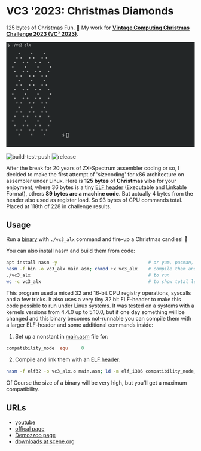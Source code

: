 # VC3 '2023: Christmas Diamonds

125 bytes of Christmas Fun. :christmas_tree: My work for 
__[Vintage Computing Christmas Challenge 2023 (VC³ 2023)](https://logiker.com/Vintage-Computing-Christmas-Challenge-2023)__.

[![screenshot](screenshot.png)](https://youtu.be/RGv2u6epVTY?si=gfbsXkw4JITLBSnn&t=1035)

![build-test-push](https://github.com/alexanderbazhenoff/vc3-2023-christmas-diamonds/actions/workflows/build-test-push.yml/badge.svg?branch=main)
![release](https://github.com/alexanderbazhenoff/vc3-2023-christmas-diamonds/actions/workflows/release.yml/badge.svg?branch=main)


After the break for 20 years of ZX-Spectrum assembler coding or so, I decided to make the first attempt of 'sizecoding'
for x86 architecture on assembler under Linux. Here is __125 bytes__ of __Christmas vibe__ for your enjoyment, where 36
bytes is a tiny [ELF header](https://en.wikipedia.org/wiki/Executable_and_Linkable_Format) (Executable and Linkable
Format), others __89 bytes are a machine code__. But actually 4 bytes from the header also used as register load. So 93 
bytes of CPU commands total. Placed at 118th of 228 in challenge results.

## Usage

Run a [binary](vc3_alx) with `./vc3_alx` command and fire-up a Christmas candles! :dizzy:

You can also install nasm and build them from code:

```bash
apt install nasm -y                                  # or yum, pacman, etc...
nasm -f bin -o vc3_alx main.asm; chmod +x vc3_alx    # compile them and set executable flag
./vc3_alx                                            # to run
wc -c vc3_alx                                        # to show total length of binary
```

This program used a mixed 32 and 16-bit CPU registry operations, syscalls and a few tricks. It also uses a very tiny 32
bit ELF-header to make this code possible to run under Linux systems. It was tested on a systems with a kernels versions
from 4.4.0 up to 5.10.0, but if one day something will be changed and this binary becomes not-runnable you can compile 
them with a larger ELF-header and some additional commands inside:

1. Set up a nonstant in [main.asm](main.asm) file for:
```nasm
compatibility_mode  equ     0
```
2. Compile and link them with an [ELF header](https://en.wikipedia.org/wiki/Executable_and_Linkable_Format):
```bash
nasm -f elf32 -o vc3_alx.o main.asm; ld -m elf_i386 compatibility_mode_binary vc3_alx.o
```

Of Course the size of a binary will be very high, but you'll get a maximum compatibility.

## URLs

- [youtube](https://www.youtube.com/watch?v=RGv2u6epVTY)
- [offical page](https://logiker.com/Vintage-Computing-Christmas-Challenge-2023)
- [Demozzoo page](https://demozoo.org/parties/4821/)
- [downloads at scene.org](https://ftp.scene.org/pub/parties/2023/vccc23/)



